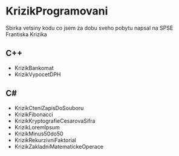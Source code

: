 # KrizikProgramovani
Sbirka vetsiny kodu co jsem za dobu sveho pobytu napsal na SPSE Frantiska Krizika

## C++
* KrizikBankomat
* KrizikVypocetDPH

## C#
* KrizikCteniZapisDoSouboru
* KrizikFibonacci
* KrizikKryptografieCesarovaSifra
* KrizikLoremIpsum
* KrizikMinus50do50
* KrizikRekurzivniFaktorial
* KrizikZakladniMatematickeOperace
